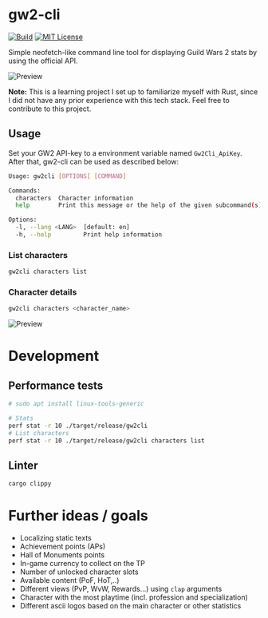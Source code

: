 # gw2-cli
[![Build](https://github.com/philipp-meier/gw2-cli/actions/workflows/rust.yml/badge.svg?branch=main)](https://github.com/philipp-meier/gw2-cli/actions/workflows/rust.yml)
[![MIT License](https://img.shields.io/badge/license-MIT-green.svg)](https://github.com/philipp-meier/gw2-cli/blob/main/LICENSE)
  
Simple neofetch-like command line tool for displaying Guild Wars 2 stats by using the official API.

![Preview](https://static.p-meier.dev/gw2cli_account.png)

**Note:** This is a learning project I set up to familiarize myself with Rust, since I did not have any prior experience with this tech stack. Feel free to contribute to this project.

## Usage
Set your GW2 API-key to a environment variable named `Gw2Cli_ApiKey`. After that, gw2-cli can be used as described below:  
```bash
Usage: gw2cli [OPTIONS] [COMMAND]

Commands:
  characters  Character information
  help        Print this message or the help of the given subcommand(s)

Options:
  -l, --lang <LANG>  [default: en]
  -h, --help         Print help information
```

### List characters
```bash
gw2cli characters list
```

### Character details
```bash
gw2cli characters <character_name> 
```
![Preview](https://static.p-meier.dev/gw2cli_characters.png)

# Development
## Performance tests

```bash
# sudo apt install linux-tools-generic

# Stats
perf stat -r 10 ./target/release/gw2cli
# List characters
perf stat -r 10 ./target/release/gw2cli characters list
```

## Linter
```bash
cargo clippy
```

# Further ideas / goals
- Localizing static texts
- Achievement points (APs)
- Hall of Monuments points
- In-game currency to collect on the TP
- Number of unlocked character slots
- Available content (PoF, HoT,..)
- Different views (PvP, WvW, Rewards...) using `clap` arguments
- Character with the most playtime (incl. profession and specialization)
- Different ascii logos based on the main character or other statistics
